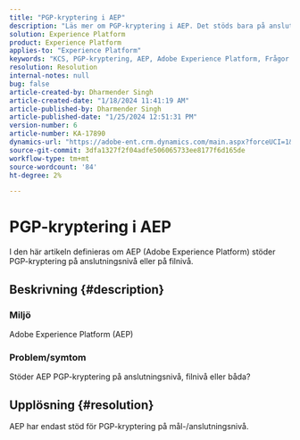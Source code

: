 ```yaml
---
title: "PGP-kryptering i AEP"
description: "Läs mer om PGP-kryptering i AEP. Det stöds bara på anslutningsnivån."
solution: Experience Platform
product: Experience Platform
applies-to: "Experience Platform"
keywords: "KCS, PGP-kryptering, AEP, Adobe Experience Platform, Frågor och svar"
resolution: Resolution
internal-notes: null
bug: false
article-created-by: Dharmender Singh
article-created-date: "1/18/2024 11:41:19 AM"
article-published-by: Dharmender Singh
article-published-date: "1/25/2024 12:51:31 PM"
version-number: 6
article-number: KA-17890
dynamics-url: "https://adobe-ent.crm.dynamics.com/main.aspx?forceUCI=1&pagetype=entityrecord&etn=knowledgearticle&id=6e4a767d-f6b5-ee11-a569-6045bd0065b6"
source-git-commit: 3dfa1327f2f04adfe506065733ee8177f6d165de
workflow-type: tm+mt
source-wordcount: '84'
ht-degree: 2%

---
```


# PGP-kryptering i AEP


I den här artikeln definieras om AEP (Adobe Experience Platform) stöder PGP-kryptering på anslutningsnivå eller på filnivå.

## Beskrivning {#description}


### <b>Miljö</b>

Adobe Experience Platform (AEP)

### <b>Problem/symtom</b>

Stöder AEP PGP-kryptering på anslutningsnivå, filnivå eller båda?


## Upplösning {#resolution}


AEP har endast stöd för PGP-kryptering på mål-/anslutningsnivå.
